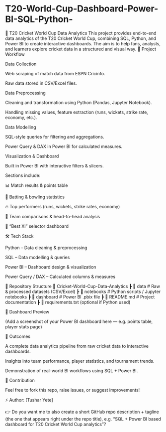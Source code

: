 # T20-World-Cup-Dashboard-Power-BI-SQL-Python-
🏏 T20 Cricket World Cup Data Analytics  This project provides end-to-end data analytics of the T20 Cricket World Cup, combining SQL, Python, and Power BI to create interactive dashboards. The aim is to help fans, analysts, and learners explore cricket data in a structured and visual way.
🚀 Project Workflow

Data Collection

Web scraping of match data from ESPN Cricinfo.

Raw data stored in CSV/Excel files.

Data Preprocessing

Cleaning and transformation using Python (Pandas, Jupyter Notebook).

Handling missing values, feature extraction (runs, wickets, strike rate, economy, etc.).

Data Modelling

SQL-style queries for filtering and aggregations.

Power Query & DAX in Power BI for calculated measures.

Visualization & Dashboard

Built in Power BI with interactive filters & slicers.

Sections include:

📊 Match results & points table

🏏 Batting & bowling statistics

🔥 Top performers (runs, wickets, strike rates, economy)

🎯 Team comparisons & head-to-head analysis

🧩 “Best XI” selector dashboard

🛠️ Tech Stack

Python – Data cleaning & preprocessing

SQL – Data modelling & queries

Power BI – Dashboard design & visualization

Power Query / DAX – Calculated columns & measures

📂 Repository Structure
📁 Cricket-World-Cup-Data-Analytics
 ┣ 📂 data          # Raw & processed datasets (CSV/Excel)
 ┣ 📂 notebooks     # Python scripts / Jupyter notebooks
 ┣ 📂 dashboard     # Power BI .pbix file
 ┣ 📜 README.md     # Project documentation
 ┣ 📜 requirements.txt (optional if Python used)

📸 Dashboard Preview

(Add a screenshot of your Power BI dashboard here — e.g. points table, player stats page)

🎯 Outcomes

A complete data analytics pipeline from raw cricket data to interactive dashboards.

Insights into team performance, player statistics, and tournament trends.

Demonstration of real-world BI workflows using SQL + Power BI.

🤝 Contribution

Feel free to fork this repo, raise issues, or suggest improvements!

⚡ Author: [Tushar Yete]

👉 Do you want me to also create a short GitHub repo description + tagline (the one that appears right under the repo title), e.g. “SQL + Power BI based dashboard for T20 Cricket World Cup analytics”?

